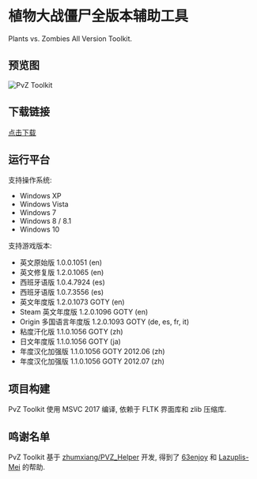 
# 植物大战僵尸全版本辅助工具

Plants vs. Zombies All Version Toolkit.

## 预览图

![PvZ Toolkit](https://github.com/lmintlcx/pvztoolkit/raw/master/img/ptk.gif)

## 下载链接

[点击下载](https://pvz.lmintlcx.com/toolkit/)

## 运行平台

支持操作系统:

- Windows XP
- Windows Vista
- Windows 7
- Windows 8 / 8.1
- Windows 10

支持游戏版本:

- 英文原始版 1.0.0.1051 (en)
- 英文修复版 1.2.0.1065 (en)
- 西班牙语版 1.0.4.7924 (es)
- 西班牙语版 1.0.7.3556 (es)
- 英文年度版 1.2.0.1073 GOTY (en)
- Steam 英文年度版 1.2.0.1096 GOTY (en)
- Origin 多国语言年度版 1.2.0.1093 GOTY (de, es, fr, it)
- 粘度汗化版 1.1.0.1056 GOTY (zh)
- 日文年度版 1.1.0.1056 GOTY (ja)
- 年度汉化加强版 1.1.0.1056 GOTY 2012.06 (zh)
- 年度汉化加强版 1.1.0.1056 GOTY 2012.07 (zh)

## 项目构建

PvZ Toolkit 使用 MSVC 2017 编译, 依赖于 FLTK 界面库和 zlib 压缩库.

## 鸣谢名单

PvZ Toolkit 基于 [zhumxiang/PVZ_Helper](https://github.com/zhumxiang/PVZ_Helper) 开发, 得到了 [63enjoy](https://github.com/63enjoy) 和 [Lazuplis-Mei](https://github.com/Lazuplis-Mei) 的帮助.
